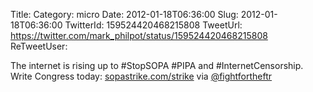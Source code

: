 Title: 
Category: micro
Date: 2012-01-18T06:36:00
Slug: 2012-01-18T06:36:00
TwitterId: 159524420468215808
TweetUrl: https://twitter.com/mark_philpot/status/159524420468215808
ReTweetUser: 

The internet is rising up to #StopSOPA #PIPA and #InternetCensorship. Write Congress today: [sopastrike.com/strike](http://sopastrike.com/strike) via [@fightfortheftr](https://twitter.com/fightfortheftr)